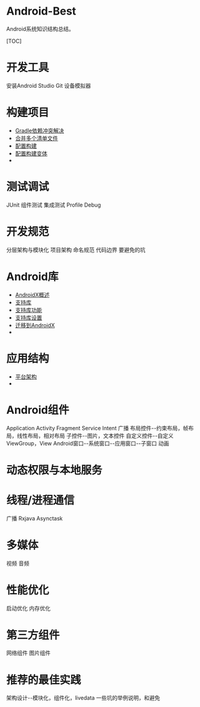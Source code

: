 # Android-Best

Android系统知识结构总结。

[TOC]


# 开发工具

安装Android Studio 
Git 
设备模拟器  

# 构建项目
- [Gradle依赖冲突解决](https://github.com/superroye/Android-Best/blob/master/%E6%9E%84%E5%BB%BA%E9%A1%B9%E7%9B%AE/Gradle%E4%BE%9D%E8%B5%96%E5%86%B2%E7%AA%81%E8%A7%A3%E5%86%B3.md)
- [合并多个清单文件](https://github.com/superroye/Android-Best/blob/master/%E6%9E%84%E5%BB%BA%E9%A1%B9%E7%9B%AE/%E5%90%88%E5%B9%B6%E5%A4%9A%E4%B8%AA%E6%B8%85%E5%8D%95%E6%96%87%E4%BB%B6.md)
- [配置构建](https://github.com/superroye/Android-Best/blob/master/%E6%9E%84%E5%BB%BA%E9%A1%B9%E7%9B%AE/%E9%85%8D%E7%BD%AE%E6%9E%84%E5%BB%BA.md)
- [配置构建变体](https://github.com/superroye/Android-Best/blob/master/%E6%9E%84%E5%BB%BA%E9%A1%B9%E7%9B%AE/%E9%85%8D%E7%BD%AE%E6%9E%84%E5%BB%BA%E5%8F%98%E4%BD%93.md)
- 

# 测试调试
JUnit
组件测试
集成测试
Profile
Debug

# 开发规范
分层架构与模块化
项目架构
命名规范
代码边界
要避免的坑

# Android库

- [AndroidX概述](https://github.com/superroye/Android-Best/blob/master/Android%E5%BA%93/AndroidX%E6%A6%82%E8%BF%B0.md)
- [支持库](https://github.com/superroye/Android-Best/blob/master/Android%E5%BA%93/%E6%94%AF%E6%8C%81%E5%BA%93.md)
- [支持库功能](https://github.com/superroye/Android-Best/blob/master/Android%E5%BA%93/%E6%94%AF%E6%8C%81%E5%BA%93%E5%8A%9F%E8%83%BD.md)
- [支持库设置](https://github.com/superroye/Android-Best/blob/master/Android%E5%BA%93/%E6%94%AF%E6%8C%81%E5%BA%93%E8%AE%BE%E7%BD%AE.md)
- [迁移到AndroidX](https://github.com/superroye/Android-Best/blob/master/Android%E5%BA%93/%E8%BF%81%E7%A7%BB%E5%88%B0AndroidX.md)
- 

# 应用结构
- [平台架构](https://github.com/superroye/Android-Best/blob/master/%E5%BA%94%E7%94%A8%E7%BB%93%E6%9E%84/%E5%B9%B3%E5%8F%B0%E6%9E%B6%E6%9E%84.md)
- 

# Android组件
Application
Activity
Fragment
Service
Intent
广播
布局控件--约束布局，帧布局，线性布局，相对布局
子控件--图片，文本控件
自定义控件--自定义ViewGroup，View
Android窗口--系统窗口--应用窗口--子窗口
动画

# 动态权限与本地服务


# 线程/进程通信
广播
Rxjava
Asynctask

# 多媒体
视频
音频

# 性能优化
启动优化
内存优化

# 第三方组件
网络组件
图片组件

# 



# 推荐的最佳实践
架构设计--模块化，组件化，livedata
一些坑的举例说明，和避免






